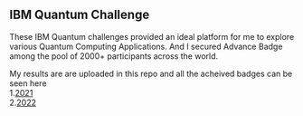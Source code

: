 ## IBM Quantum Challenge 

These IBM Quantum challenges provided an ideal platform for me to explore various Quantum Computing Applications. And I secured Advance Badge among the pool of 2000+ participants across the world.

My results are are uploaded in this repo and all the acheived badges can be seen here<br>1.[2021](https://www.credly.com/badges/ee9d8117-1da4-40d1-bd89-c84693c33ee1/public_url)<br>2.[2022](https://www.credly.com/badges/bddc30d7-81a3-4b84-b403-c38f35b60b75/public_url) 
